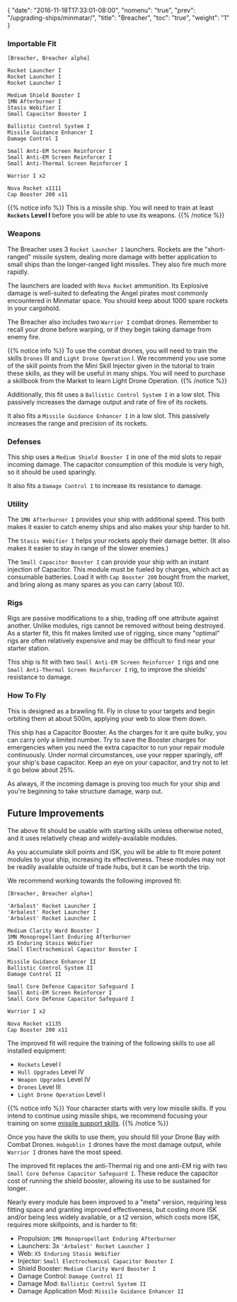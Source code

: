 {
  "date": "2016-11-18T17:33:01-08:00",
  "nomenu": "true",
  "prev": "/upgrading-ships/minmatar/",
  "title": "Breacher",
  "toc": "true",
  "weight": "1"
}

### Importable Fit
    [Breacher, Breacher alpha]

    Rocket Launcher I
    Rocket Launcher I
    Rocket Launcher I

    Medium Shield Booster I
    1MN Afterburner I
    Stasis Webifier I
    Small Capacitor Booster I

    Ballistic Control System I
    Missile Guidance Enhancer I
    Damage Control I

    Small Anti-EM Screen Reinforcer I
    Small Anti-EM Screen Reinforcer I
    Small Anti-Thermal Screen Reinforcer I

    Warrior I x2

    Nova Rocket x1111
    Cap Booster 200 x11

{{% notice info %}}
This is a missile ship.  You will need to train at least **`Rockets` Level I** 
before you will be able to use its weapons.
{{% /notice %}}

### Weapons

The Breacher uses 3 `Rocket Launcher I` launchers.
Rockets are the "short-ranged" missile system, dealing more damage with better application to small ships
than the longer-ranged light missiles.  They also fire much more rapidly.

The launchers are loaded with `Nova Rocket` ammunition.
Its Explosive damage is well-suited to defeating the Angel pirates
most commonly encountered in Minmatar space.
You should keep about 1000 spare rockets in your cargohold.

The Breacher also includes two `Warrior I` combat drones.
Remember to recall your drone before warping, or if they begin taking damage from enemy fire.

{{% notice info %}}
To use the combat drones, you will need to train the skills `Drones` III and `Light Drone Operation` I.
We recommend you use some of the skill points from the Mini Skill Injector
given in the tutorial to train these skills, as they will be useful in many ships.
You will need to purchase a skillbook from the Market to learn Light Drone Operation.
{{% /notice %}}

Additionally, this fit uses a `Ballistic Control System I` in a low slot.
This passively increases the damage output and rate of fire of its rockets.

It also fits a `Missile Guidance Enhancer I` in a low slot.
This passively increases the range and precision of its rockets.

### Defenses

This ship uses a `Medium Shield Booster I` in one of the mid slots to repair incoming damage.
The capacitor consumption of this module is very high, so it should be used sparingly.

It also fits a `Damage Control I` to increase its resistance to damage.

### Utility

The `1MN Afterburner I` provides your ship with additional speed. This both makes it easier to
catch enemy ships and also makes your ship harder to hit.

The `Stasis Webifier I` helps your rockets apply their damage better. 
(It also makes it easier to stay in range of the slower enemies.)

The `Small Capacitor Booster I` can provide your ship with an instant injection of Capacitor.
This module must be fueled by charges, which act as consumable batteries.  Load it with 
`Cap Booster 200` bought from the market, and bring along as many spares as you can carry (about 10).

### Rigs

Rigs are passive modifications to a ship, trading off one attribute against another.
Unlike modules, rigs cannot be removed without being destroyed. 
As a starter fit, this fit makes limited use of rigging, since many "optimal" rigs
are often relatively expensive and may be difficult to find near your starter station.

This ship is fit with two `Small Anti-EM Screen Reinforcer I` rigs 
and one `Small Anti-Thermal Screen Reinforcer I` rig, to improve the shields' resistance to damage.

### How To Fly

This is designed as a brawling fit.  Fly in close to your targets
and begin orbiting them at about 500m, applying your web to slow them down.

This ship has a Capacitor Booster.  As the charges for it are quite bulky,
you can carry only a limited number.  Try to save the Booster charges for emergencies
when you need the extra capacitor to run your repair module continuously. 
Under normal circumstances, use your repper sparingly, off your ship's base capacitor.
Keep an eye on your capacitor, and try not to let it go below about 25%.

As always, if the incoming damage is proving too much for your ship
and you're beginning to take structure damage, warp out.

## Future Improvements

The above fit should be usable with starting skills unless otherwise noted,
and it uses relatively cheap and widely-available modules.  

As you accumulate skill points and ISK, you will be able to fit more potent
modules to your ship, increasing its effectiveness.  These modules may not be
readily available outside of trade hubs, but it can be worth the trip.

We recommend working towards the following improved fit:

    [Breacher, Breacher alpha+]

    'Arbalest' Rocket Launcher I
    'Arbalest' Rocket Launcher I
    'Arbalest' Rocket Launcher I

    Medium Clarity Ward Booster I
    1MN Monopropellant Enduring Afterburner
    X5 Enduring Stasis Webifier
    Small Electrochemical Capacitor Booster I

    Missile Guidance Enhancer II
    Ballistic Control System II
    Damage Control II

    Small Core Defense Capacitor Safeguard I
    Small Anti-EM Screen Reinforcer I
    Small Core Defense Capacitor Safeguard I

    Warrior I x2

    Nova Rocket x1135
    Cap Booster 200 x11

The improved fit will require the training of the following skills to use all installed equipment:

* `Rockets` Level I
* `Hull Upgrades` Level IV
* `Weapon Upgrades` Level IV
* `Drones` Level III
* `Light Drone Operation` Level I

{{% notice info %}}
Your character starts with very low missile skills.  If you intend to continue
using missile ships, we recommend focusing your training on some 
[missile support skills](/training/combat/#missile-skills).
{{% /notice %}}

Once you have the skills to use them, you should fill your Drone Bay with Combat Drones.
`Hobgoblin I` drones have the most damage output, while `Warrior I` drones have the most speed.

The improved fit replaces the anti-Thermal rig and one anti-EM rig with two 
`Small Core Defense Capacitor Safeguard I`.  These reduce the capacitor cost
of running the shield booster, allowing its use to be sustained for longer.

Nearly every module has been improved to a "meta" version, requiring less fitting space
and granting improved effectiveness, but costing more ISK and/or being less widely available,
or a t2 version, which costs more ISK, requires more skillpoints, and is harder to fit:

 * Propulsion: `1MN Monopropellant Enduring Afterburner`
 * Launchers: 3x `'Arbalest' Rocket Launcher I`
 * Web: `X5 Enduring Stasis Webifier`
 * Injector: `Small Electrochemical Capacitor Booster I`
 * Shield Booster: `Medium Clarity Ward Booster I`
 * Damage Control: `Damage Control II`
 * Damage Mod: `Ballistic Control System II`
 * Damage Application Mod: `Missile Guidance Enhancer II`
